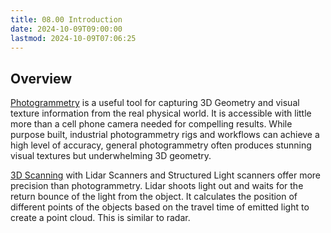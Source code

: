 ```yaml
---
title: 08.00 Introduction
date: 2024-10-09T09:00:00
lastmod: 2024-10-09T07:06:25
---
```


## Overview

[Photogrammetry](../../../../3d-modeling/photogrammetry.md) is a useful tool for capturing 3D Geometry and visual texture information from the real physical world. It is accessible with little more than a cell phone camera needed for compelling results. While purpose built, industrial photogrammetry rigs and workflows can achieve a high level of accuracy, general photogrammetry often produces stunning visual textures but underwhelming 3D geometry.

[3D Scanning](../../../../3d-modeling/3d-scanning.md) with Lidar Scanners and Structured Light scanners offer more precision than photogrammetry. Lidar shoots light out and waits for the return bounce of the light from the object. It calculates the position of different points of the objects based on the travel time of emitted light to create a point cloud. This is similar to radar.
